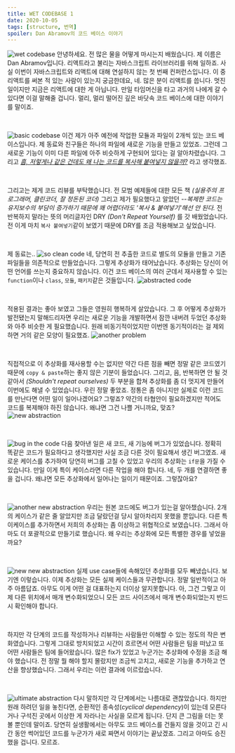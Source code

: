 ```yaml
---
title: WET CODEBASE 1
date: 2020-10-05
tags: [structure, 번역]
spoiler: Dan Abramov의 코드 베이스 이야기
---
```


![wet codebase](../assets/image/post/wet-base/wet-codebase.png)
안녕하세요. 전 많은 물을 어떻게 마시는지 배웠습니다. 제 이름은 Dan Abramov입니다. 리액트라고 불리는 자바스크립트 라이브러리를 위해 일하죠. 사실 이번이 자바스크립트와 리액트에 대해 연설하지 않는 첫 번째 컨퍼런스입니다. 이 중 리액트를 써본 적 있는 사람이 있는지 궁금한데요, 네. 많은 분이 리액트를 씁니다. 멋진 일이지만 지금은 리액트에 대한 게 아닙니다. 만일 타임머신을 타고 과거의 나에게 갈 수 있다면 이걸 말해줄 겁니다. 멀리, 멀리 떨어진 깊은 바닷속 코드 베이스에 대한 이야기를 말이죠.

&nbsp;

![basic codebase](../assets/image/post/wet-base/basic-codebase.png)
이건 제가 아주 예전에 작업한 모듈과 파일이 2개씩 있는 코드 베이스입니다. 제 동료와 친구들은 하나의 파일에 새로운 기능을 만들고 있었죠. 그런데 그 새로운 기능이 이미 다른 파일에 아주 비슷하게 구현되어 있다는 걸 알아차렸습니다. 그리고 <ins>_흠, 저렇게나 같은 건데도 왜 나는 코드를 복사해 붙여넣지 않을까?_</ins> 라고 생각했죠.

&nbsp;

그리고는 제게 코드 리뷰를 부탁했습니다. 전 모범 예제들에 대한 모든 책 _(실용주의 프로그래머, 클린코더, 잘 정돈된 코더)_ 그리고 제가 필요했다고 알았던 _--복제한 코드는 유지보수의 부담이 증가하기 때문에 꽤 어렵더라도 '복사 & 붙여넣기'해선 안 된다._ 전 반복하지 말라는 뜻의 머리글자인 DRY _(Don't Repeat Yourself)_ 를 갓 배웠었습니다. 전 이게 마치 `복사 붙여넣기`같이 보였기 때문에 DRY를 조금 적용해보고 싶었습니다.

&nbsp;

제 동료는.. ![so clean code](../assets/image/post/wet-base/so-clean.png) 네, 당연히 전 추출한 코드로 별도의 모듈을 만들고 기존 파일들을 의존적으로 만들었습니다.  그렇게 추상화가 태어났습니다. 추상화는 당신이 어떤 언어를 쓰는지 중요하지 않습니다. 이건 코드 베이스의 여러 군데서 재사용할 수 있는 `function`이나 `class`, `모듈`, `패키지`같은 것들입니다. ![abstracted code](../assets/image/post/wet-base/abstraction.png)

&nbsp;

적용된 결과는 좋아 보였고 그들은 영원히 행복하게 살았습니다. 그 후 어떻게 추상화가 발전됐는지 말해드리자면 우리는 새로운 기능을 개발하면서 잠깐 내버려 두었던 추상화와 아주 비슷한 게 필요했습니다. 원래 비동기적이었지만 이번엔 동기적이라는 걸 제외하면 거의 같은 모양이 필요했죠. ![another problem](../assets/image/post/wet-base/another-feature.png)

&nbsp;

직접적으로 이 추상화를 재사용할 수는 없지만 약간 다른 점을 빼면 정말 같은 코드였기 때문에 `copy & paste`하는 좋지 않은 기분이 들었습니다. 그리고, 음, 반복하면 안 될 것 같아서 _(Shouldn't repeat ourselves)_ 두 부분을 합쳐 추상화를 좀 더 멋지게 만들어 이번에도 해낼 수 있었습니다. 우린 정말 좋았죠. 정통은 좀 아니지만 실제로 이런 코드를 만난다면 어떤 일이 일어나겠어요? 그렇죠? 약간의 타협안이 필요하겠지만 적어도 코드를 복제해야 하진 않습니다. 왜냐면 그건 나쁠 거니까요, 맞죠? ![new abstraction](../assets/image/post/wet-base/new-abstraction.png)

&nbsp;

![bug in the code](../assets/image/post/wet-base/bug-in-the-code.PNG)
다음 찾아낸 일은 새 코드, 새 기능에 버그가 있었습니다. 정확히 똑같은 코드가 필요하다고 생각했지만 사실 조금 다른 것이 필요해서 생긴 버그였죠. 새로운 케이스를 추가하여 당연히 버그를 고칠 수 있었고 우리의 추상화는 `if문`을 가질 수 있습니다. 만일 이게 특이 케이스라면 다른 작업을 해야 합니다. 네, 두 개를 연결하면 좋을 겁니다. 왜냐면 모든 추상화에서 일어나는 일이기 때문이죠. 그렇잖아요?

&nbsp;

![another new abstraction](../assets/image/post/wet-base/bug-to-abstraction.jpg)
우리는 원본 코드에도 버그가 있는걸 알아챘습니다. 2개의 케이스가 같은 줄 알았지만 조금 달랐던걸 당시 알아차리지 못했을 뿐입니다. 다른 특이케이스를 추가하면서 저희의 추상화는 좀 이상하고 위협적으로 보였습니다. 그래서 아마도 더 포괄적으로 만들기로 했습니다. 왜 우리는 추상화에 모든 특별한 경우를 넣었을까요?

&nbsp;

![new new abstraction](../assets/image/post/wet-base/new-new-abstraction.PNG)
실제 use case들에 속해있던 추상화를 모두 빼냈습니다. 보기엔 이렇습니다. 이제 추상화는 모든 실제 케이스들과 무관합니다. 정말 일반적이고 아주 아름답죠. 아무도 이게 어떤 걸 대표하는지 더이상 알지못합니다. 아, 그건 그렇고 이제 다른 위치에서 매개 변수화되었으니 모든 코드 사이즈에서 매개 변수화되었는지 반드시 확인해야 합니다.

&nbsp;

하지만 각 단계의 코드를 작성하거나 리뷰하는 사람들만 이해할 수 있는 정도의 작은 변화였습니다. 그렇게 그대로 방치되었고 시간이 흐르면서 어떤 사람들은 팀을 떠났고 또 어떤 사람들은 팀에 들어왔습니다. 많은 fix가 있었고 누군가는 추상화에 수정을 조금 해야 했습니다. 전 정말 뭘 해야 할지 몰랐지만 조금씩 고치고, 새로운 기능을 추가하고 연산을 향상했습니다. 그래서 우리는 이런 결과에 이르렀습니다.

&nbsp;

![ultimate abstraction](../assets/image/post/wet-base/ended-up-this.PNG)
다시 말하지만 각 단계에서는 나름대로 괜찮았습니다. 하지만 원래 하려던 일을 놓친다면, 순환적인 종속성(_cyclical dependency_)이 있는데 모른다거나 구석진 곳에서 이상한 게 자라나는 사실을 모르게 됩니다. 단지 큰 그림을 더는 못 볼 뿐인데 말이죠. 당연히 실생활에서는 아무도 코드 베이스를 건들지 않을 것이고 긴 시간 동안 썩어있던 코드를 누군가가 새로 짜면서 이야기는 끝났겠죠. 그리고 아마도 승진했을 겁니다. 모르죠.